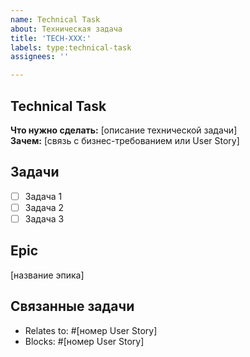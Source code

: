 ```yaml
---
name: Technical Task
about: Техническая задача
title: 'TECH-XXX:'
labels: type:technical-task
assignees: ''

---
```


## Technical Task
**Что нужно сделать:** [описание технической задачи]  
**Зачем:** [связь с бизнес-требованием или User Story]

## Задачи
- [ ] Задача 1
- [ ] Задача 2
- [ ] Задача 3

## Epic
[название эпика]

## Связанные задачи
- Relates to: #[номер User Story]
- Blocks: #[номер User Story]
